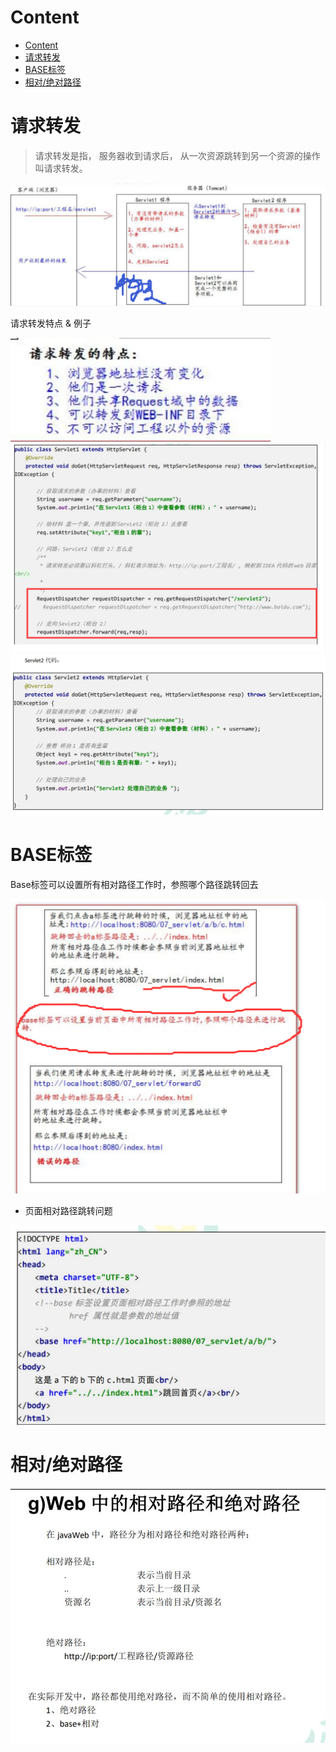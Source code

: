 # Content

* [Content](#content)
* [请求转发](#请求转发)
* [BASE标签](#base标签)
* [相对/绝对路径](#相对绝对路径)

# 请求转发

> 请求转发是指， 服务器收到请求后， 从一次资源跳转到另一个资源的操作叫请求转发。

![](/static/2021-07-10-20-47-15.png)

请求转发特点 & 例子

![](/static/2021-07-10-20-47-32.png)
![](/static/2021-07-10-20-49-55.png)
![](/static/2021-07-10-20-50-51.png)

# BASE标签

Base标签可以设置所有相对路径工作时，参照哪个路径跳转回去

![](/static/2021-07-10-21-06-19.png)

* 页面相对路径跳转问题

![](/static/2021-07-10-21-07-11.png)

# 相对/绝对路径

![](/static/2021-07-10-21-08-55.png)